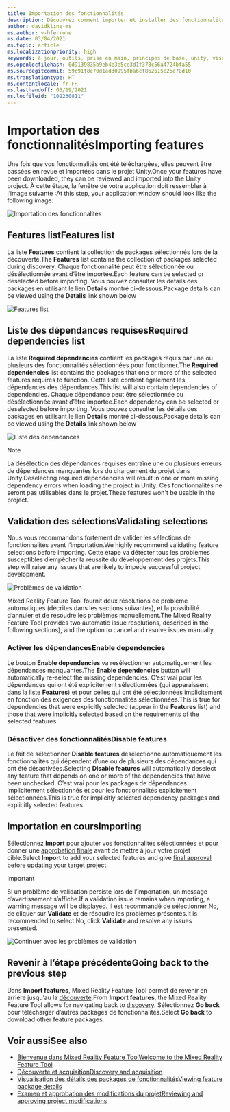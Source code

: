 ```yaml
---
title: Importation des fonctionnalités
description: Découvrez comment importer et installer des fonctionnalités à partir de Mixed Reality Feature Tool pour le développement HoloLens et VR.
author: davidkline-ms
ms.author: v-hferrone
ms.date: 03/04/2021
ms.topic: article
ms.localizationpriority: high
keywords: à jour, outils, prise en main, principes de base, unity, visual studio, toolkit, casque de réalité mixte, casque windows mixed reality, casque de réalité virtuelle, installation, Windows, HoloLens, émulateur, unreal, openxr
ms.openlocfilehash: 0d9139835b9eb4e3e5ce3d1f378c56a4724bfa55
ms.sourcegitcommit: 59c91f8c70d1ad30995fba6cf862615e25e78d10
ms.translationtype: HT
ms.contentlocale: fr-FR
ms.lasthandoff: 03/19/2021
ms.locfileid: "102230811"
---
```

# <a name="importing-features"></a><span data-ttu-id="54d7c-104">Importation des fonctionnalités</span><span class="sxs-lookup"><span data-stu-id="54d7c-104">Importing features</span></span>

<span data-ttu-id="54d7c-105">Une fois que vos fonctionnalités ont été téléchargées, elles peuvent être passées en revue et importées dans le projet Unity.</span><span class="sxs-lookup"><span data-stu-id="54d7c-105">Once your features have been downloaded, they can be reviewed and imported into the Unity project.</span></span> <span data-ttu-id="54d7c-106">À cette étape, la fenêtre de votre application doit ressembler à l’image suivante :</span><span class="sxs-lookup"><span data-stu-id="54d7c-106">At this step, your application window should look like the following image:</span></span>

![Importation des fonctionnalités](images/FeatureToolImport.png)

## <a name="features-list"></a><span data-ttu-id="54d7c-108">Features list</span><span class="sxs-lookup"><span data-stu-id="54d7c-108">Features list</span></span>

<span data-ttu-id="54d7c-109">La liste **Features** contient la collection de packages sélectionnés lors de la découverte.</span><span class="sxs-lookup"><span data-stu-id="54d7c-109">The **Features** list contains the collection of packages selected during discovery.</span></span> <span data-ttu-id="54d7c-110">Chaque fonctionnalité peut être sélectionnée ou désélectionnée avant d’être importée.</span><span class="sxs-lookup"><span data-stu-id="54d7c-110">Each feature can be selected or deselected before importing.</span></span> <span data-ttu-id="54d7c-111">Vous pouvez consulter les détails des packages en utilisant le lien **Details** montré ci-dessous.</span><span class="sxs-lookup"><span data-stu-id="54d7c-111">Package details can be viewed using the **Details** link shown below</span></span>

![Features list](images/FeaturesList.png)

## <a name="required-dependencies-list"></a><span data-ttu-id="54d7c-113">Liste des dépendances requises</span><span class="sxs-lookup"><span data-stu-id="54d7c-113">Required dependencies list</span></span>

<span data-ttu-id="54d7c-114">La liste **Required dependencies** contient les packages requis par une ou plusieurs des fonctionnalités sélectionnées pour fonctionner.</span><span class="sxs-lookup"><span data-stu-id="54d7c-114">The **Required dependencies** list contains the packages that one or more of the selected features requires to function.</span></span> <span data-ttu-id="54d7c-115">Cette liste contient également les dépendances des dépendances.</span><span class="sxs-lookup"><span data-stu-id="54d7c-115">This list will also contain dependencies of dependencies.</span></span> <span data-ttu-id="54d7c-116">Chaque dépendance peut être sélectionnée ou désélectionnée avant d’être importée.</span><span class="sxs-lookup"><span data-stu-id="54d7c-116">Each dependency can be selected or deselected before importing.</span></span> <span data-ttu-id="54d7c-117">Vous pouvez consulter les détails des packages en utilisant le lien **Details** montré ci-dessous.</span><span class="sxs-lookup"><span data-stu-id="54d7c-117">Package details can be viewed using the **Details** link shown below</span></span>

![Liste des dépendances](images/RequiredDependencyList.png)

> [!NOTE]
> <span data-ttu-id="54d7c-119">La désélection des dépendances requises entraîne une ou plusieurs erreurs de dépendances manquantes lors du chargement du projet dans Unity.</span><span class="sxs-lookup"><span data-stu-id="54d7c-119">Deselecting required dependencies will result in one or more missing dependency errors when loading the project in Unity.</span></span> <span data-ttu-id="54d7c-120">Ces fonctionnalités ne seront pas utilisables dans le projet.</span><span class="sxs-lookup"><span data-stu-id="54d7c-120">These features won't be usable in the project.</span></span>

## <a name="validating-selections"></a><span data-ttu-id="54d7c-121">Validation des sélections</span><span class="sxs-lookup"><span data-stu-id="54d7c-121">Validating selections</span></span>

<span data-ttu-id="54d7c-122">Nous vous recommandons fortement de valider les sélections de fonctionnalités avant l’importation.</span><span class="sxs-lookup"><span data-stu-id="54d7c-122">We highly recommend validating feature selections before importing.</span></span> <span data-ttu-id="54d7c-123">Cette étape va détecter tous les problèmes susceptibles d’empêcher la réussite du développement des projets.</span><span class="sxs-lookup"><span data-stu-id="54d7c-123">This step will raise any issues that are likely to impede successful project development.</span></span>

![Problèmes de validation](images/ValidationIssues.png)

<span data-ttu-id="54d7c-125">Mixed Reality Feature Tool fournit deux résolutions de problème automatiques (décrites dans les sections suivantes), et la possibilité d’annuler et de résoudre les problèmes manuellement.</span><span class="sxs-lookup"><span data-stu-id="54d7c-125">The Mixed Reality Feature Tool provides two automatic issue resolutions, described in the following sections), and the option to cancel and resolve issues manually.</span></span>

### <a name="enable-dependencies"></a><span data-ttu-id="54d7c-126">Activer les dépendances</span><span class="sxs-lookup"><span data-stu-id="54d7c-126">Enable dependencies</span></span>

<span data-ttu-id="54d7c-127">Le bouton **Enable dependencies** va resélectionner automatiquement les dépendances manquantes.</span><span class="sxs-lookup"><span data-stu-id="54d7c-127">The **Enable dependencies** button will automatically re-select the missing dependencies.</span></span> <span data-ttu-id="54d7c-128">C’est vrai pour les dépendances qui ont été explicitement sélectionnées (qui apparaissent dans la liste **Features**) et pour celles qui ont été sélectionnées implicitement en fonction des exigences des fonctionnalités sélectionnées.</span><span class="sxs-lookup"><span data-stu-id="54d7c-128">This is true for dependencies that were explicitly selected (appear in the **Features** list) and those that were implicitly selected based on the requirements of the selected features.</span></span>

### <a name="disable-features"></a><span data-ttu-id="54d7c-129">Désactiver des fonctionnalités</span><span class="sxs-lookup"><span data-stu-id="54d7c-129">Disable features</span></span>

<span data-ttu-id="54d7c-130">Le fait de sélectionner **Disable features** désélectionne automatiquement les fonctionnalités qui dépendent d’une ou de plusieurs des dépendances qui ont été désactivées.</span><span class="sxs-lookup"><span data-stu-id="54d7c-130">Selecting **Disable features** will automatically deselect any feature that depends on one or more of the dependencies that have been unchecked.</span></span> <span data-ttu-id="54d7c-131">C’est vrai pour les packages de dépendances implicitement sélectionnés et pour les fonctionnalités explicitement sélectionnées.</span><span class="sxs-lookup"><span data-stu-id="54d7c-131">This is true for implicitly selected dependency packages and explicitly selected features.</span></span>

## <a name="importing"></a><span data-ttu-id="54d7c-132">Importation en cours</span><span class="sxs-lookup"><span data-stu-id="54d7c-132">Importing</span></span>

<span data-ttu-id="54d7c-133">Sélectionnez **Import** pour ajouter vos fonctionnalités sélectionnées et pour donner une [approbation finale](reviewing-changes.md) avant de mettre à jour votre projet cible.</span><span class="sxs-lookup"><span data-stu-id="54d7c-133">Select **Import** to add your selected features and give [final approval](reviewing-changes.md) before updating your target project.</span></span>

> [!IMPORTANT]
> <span data-ttu-id="54d7c-134">Si un problème de validation persiste lors de l’importation, un message d’avertissement s’affiche.</span><span class="sxs-lookup"><span data-stu-id="54d7c-134">If a validation issue remains when importing, a warning message will be displayed.</span></span> <span data-ttu-id="54d7c-135">Il est recommandé de sélectionner No, de cliquer sur **Validate** et de résoudre les problèmes présentés.</span><span class="sxs-lookup"><span data-stu-id="54d7c-135">It is recommended to select No, click **Validate** and resolve any issues presented.</span></span>
>
> ![Continuer avec les problèmes de validation](images/ValidationContinueAnyway.png)

## <a name="going-back-to-the-previous-step"></a><span data-ttu-id="54d7c-137">Revenir à l’étape précédente</span><span class="sxs-lookup"><span data-stu-id="54d7c-137">Going back to the previous step</span></span>

<span data-ttu-id="54d7c-138">Dans **Import features**, Mixed Reality Feature Tool permet de revenir en arrière jusqu’au la [découverte](discovering-features.md).</span><span class="sxs-lookup"><span data-stu-id="54d7c-138">From **Import features**, the Mixed Reality Feature Tool allows for navigating back to [discovery](discovering-features.md).</span></span> <span data-ttu-id="54d7c-139">Sélectionnez **Go back** pour télécharger d’autres packages de fonctionnalités.</span><span class="sxs-lookup"><span data-stu-id="54d7c-139">Select **Go back** to download other feature packages.</span></span>

## <a name="see-also"></a><span data-ttu-id="54d7c-140">Voir aussi</span><span class="sxs-lookup"><span data-stu-id="54d7c-140">See also</span></span>

- [<span data-ttu-id="54d7c-141">Bienvenue dans Mixed Reality Feature Tool</span><span class="sxs-lookup"><span data-stu-id="54d7c-141">Welcome to the Mixed Reality Feature Tool</span></span>](welcome-to-mr-feature-tool.md)
- [<span data-ttu-id="54d7c-142">Découverte et acquisition</span><span class="sxs-lookup"><span data-stu-id="54d7c-142">Discovery and acquisition</span></span>](discovering-features.md)
- [<span data-ttu-id="54d7c-143">Visualisation des détails des packages de fonctionnalités</span><span class="sxs-lookup"><span data-stu-id="54d7c-143">Viewing feature package details</span></span>](viewing-package-details.md)
- [<span data-ttu-id="54d7c-144">Examen et approbation des modifications du projet</span><span class="sxs-lookup"><span data-stu-id="54d7c-144">Reviewing and approving project modifications</span></span>](reviewing-changes.md)